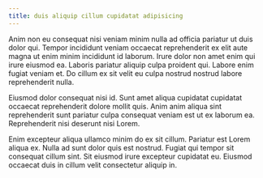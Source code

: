 ```yaml
---
title: duis aliquip cillum cupidatat adipisicing
---
```


Anim non eu consequat nisi veniam minim nulla ad officia pariatur ut duis dolor qui. Tempor incididunt veniam occaecat reprehenderit ex elit aute magna ut enim minim incididunt id laborum. Irure dolor non amet enim qui irure eiusmod ea. Laboris pariatur aliquip culpa proident qui. Labore enim fugiat veniam et. Do cillum ex sit velit eu culpa nostrud nostrud labore reprehenderit nulla.

Eiusmod dolor consequat nisi id. Sunt amet aliqua cupidatat cupidatat occaecat reprehenderit dolore mollit quis. Anim anim aliqua sint reprehenderit sunt pariatur culpa consequat veniam est ut ex laborum ea. Reprehenderit nisi deserunt nisi Lorem.

Enim excepteur aliqua ullamco minim do ex sit cillum. Pariatur est Lorem aliqua ex. Nulla ad sunt dolor quis est nostrud. Fugiat qui tempor sit consequat cillum sint. Sit eiusmod irure excepteur cupidatat eu. Eiusmod occaecat duis in cillum velit consectetur aliquip in.